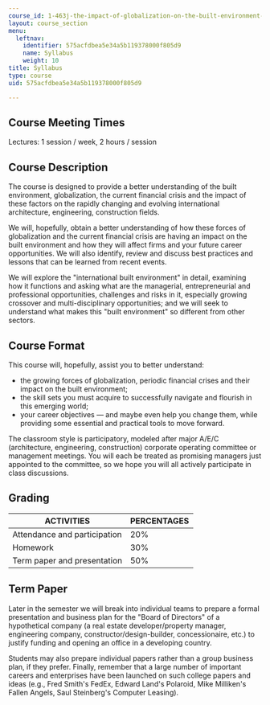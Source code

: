 ```yaml
---
course_id: 1-463j-the-impact-of-globalization-on-the-built-environment-fall-2009
layout: course_section
menu:
  leftnav:
    identifier: 575acfdbea5e34a5b119378000f805d9
    name: Syllabus
    weight: 10
title: Syllabus
type: course
uid: 575acfdbea5e34a5b119378000f805d9

---
```


Course Meeting Times
--------------------

Lectures: 1 session / week, 2 hours / session

Course Description
------------------

The course is designed to provide a better understanding of the built environment, globalization, the current financial crisis and the impact of these factors on the rapidly changing and evolving international architecture, engineering, construction fields.

We will, hopefully, obtain a better understanding of how these forces of globalization and the current financial crisis are having an impact on the built environment and how they will affect firms and your future career opportunities. We will also identify, review and discuss best practices and lessons that can be learned from recent events.

We will explore the "international built environment" in detail, examining how it functions and asking what are the managerial, entrepreneurial and professional opportunities, challenges and risks in it, especially growing crossover and multi-disciplinary opportunities; and we will seek to understand what makes this "built environment" so different from other sectors.

Course Format
-------------

This course will, hopefully, assist you to better understand:

*   the growing forces of globalization, periodic financial crises and their impact on the built environment;
*   the skill sets you must acquire to successfully navigate and flourish in this emerging world;
*   your career objectives — and maybe even help you change them, while providing some essential and practical tools to move forward.

The classroom style is participatory, modeled after major A/E/C (architecture, engineering, construction) corporate operating committee or management meetings. You will each be treated as promising managers just appointed to the committee, so we hope you will all actively participate in class discussions.

Grading
-------

| ACTIVITIES | PERCENTAGES |
| --- | --- |
| Attendance and participation | 20% |
| Homework | 30% |
| Term paper and presentation | 50% 

Term Paper
----------

Later in the semester we will break into individual teams to prepare a formal presentation and business plan for the "Board of Directors" of a hypothetical company (a real estate developer/property manager, engineering company, constructor/design-builder, concessionaire, etc.) to justify funding and opening an office in a developing country.

Students may also prepare individual papers rather than a group business plan, if they prefer. Finally, remember that a large number of important careers and enterprises have been launched on such college papers and ideas (e.g., Fred Smith's FedEx, Edward Land's Polaroid, Mike Milliken's Fallen Angels, Saul Steinberg's Computer Leasing).